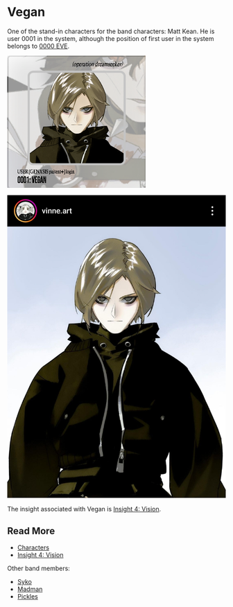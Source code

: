 # Vegan

One of the stand-in characters for the band characters: Matt Kean. He is user 0001 in the system, 
although the position of first user in the system belongs to [0000 EVE](eve).

![img.png](../../Resources/characters/vegan/img.png)

![](../../Resources/characters/vegan/vegan_art.jpg)

The insight associated with Vegan is [Insight 4: Vision](../lore/insight4-vision).

## Read More

- [Characters](characters)
- [Insight 4: Vision](../lore/insight4-vision)

Other band members:

- [Syko](syko)
- [Madman](madman)
- [Pickles](pickles)